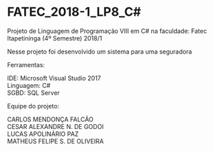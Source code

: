 # FATEC_2018-1_LP8_C#
Projeto de Linguagem de Programação VIII em C# na faculdade: Fatec Itapetininga (4º Semestre) 2018/1

Nesse projeto foi desenvolvido um sistema para uma seguradora

Ferramentas:

IDE: Microsoft Visual Studio 2017 <br>
Linguagem: C# <br>
SGBD: SQL Server <br>

Equipe do projeto:

CARLOS MENDONÇA FALCÃO <br>
CESAR ALEXANDRE N. DE GODOI <br>
LUCAS APOLINÁRIO PAZ <br>
MATHEUS FELIPE S. DE OLIVEIRA <br>
